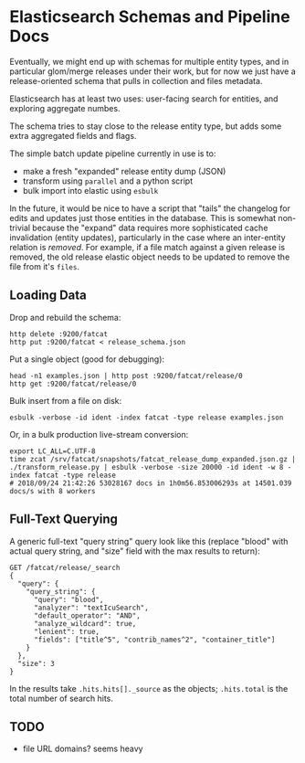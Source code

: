 
# Elasticsearch Schemas and Pipeline Docs

Eventually, we might end up with schemas for multiple entity types, and in
particular glom/merge releases under their work, but for now we just have a
release-oriented schema that pulls in collection and files metadata.

Elasticsearch has at least two uses: user-facing search for entities, and
exploring aggregate numbes.

The schema tries to stay close to the release entity type, but adds some extra
aggregated fields and flags.

The simple batch update pipeline currently in use is to:

- make a fresh "expanded" release entity dump (JSON)
- transform using `parallel` and a python script
- bulk import into elastic using `esbulk`

In the future, it would be nice to have a script that "tails" the changelog for
edits and updates just those entities in the database. This is somewhat
non-trivial because the "expand" data requires more sophisticated cache
invalidation (entity updates), particularly in the case where an inter-entity
relation is *removed*. For example, if a file match against a given release is
removed, the old release elastic object needs to be updated to remove the file
from it's `files`.

## Loading Data

Drop and rebuild the schema:

    http delete :9200/fatcat
    http put :9200/fatcat < release_schema.json

Put a single object (good for debugging):

    head -n1 examples.json | http post :9200/fatcat/release/0
    http get :9200/fatcat/release/0

Bulk insert from a file on disk:

    esbulk -verbose -id ident -index fatcat -type release examples.json

Or, in a bulk production live-stream conversion:

    export LC_ALL=C.UTF-8
    time zcat /srv/fatcat/snapshots/fatcat_release_dump_expanded.json.gz | ./transform_release.py | esbulk -verbose -size 20000 -id ident -w 8 -index fatcat -type release
    # 2018/09/24 21:42:26 53028167 docs in 1h0m56.853006293s at 14501.039 docs/s with 8 workers

## Full-Text Querying

A generic full-text "query string" query look like this (replace "blood" with
actual query string, and "size" field with the max results to return):

    GET /fatcat/release/_search
    {
      "query": {
        "query_string": {
          "query": "blood",
          "analyzer": "textIcuSearch",
          "default_operator": "AND",
          "analyze_wildcard": true,
          "lenient": true,
          "fields": ["title^5", "contrib_names^2", "container_title"]
        }
      },
      "size": 3
    }

In the results take `.hits.hits[]._source` as the objects; `.hits.total` is the
total number of search hits.

## TODO

- file URL domains? seems heavy
